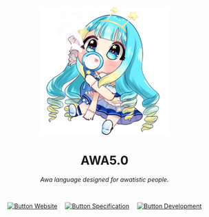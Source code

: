 
<div align = center >

<img
    width = 300
    src = 'Website/Media/Jelly AWA.png'
/>

#   AWA5.0

*Awa language designed for awatistic people.*

<br>

[![Button Website]][Website]  
[![Button Specification]][Specification]  
[![Button Development]][Development]

</div>

<br>
<br>



<br>

<!----------------------------------------------------------------------------->

[Button Specification]: https://img.shields.io/badge/Specification-3eb1c2?style=for-the-badge&logoColor=white&logo=GoogleDocs
[Specification]: Documentation/AWA5.0%20Specification.pdf

[Button Development]: https://img.shields.io/badge/Development-007ACC?style=for-the-badge&logoColor=white&logo=VisualStudioCode
[Development]: Documentation/Development.md

[Button Website]: https://img.shields.io/badge/Website-cb6a70?style=for-the-badge&logoColor=white&logo=ElasticStack
[Website]: https://temptempai.github.io/AWA5.0/
